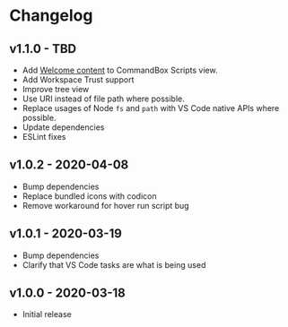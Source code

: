 # Changelog

## v1.1.0 - TBD

* Add [Welcome content](https://code.visualstudio.com/api/extension-guides/tree-view#welcome-content) to CommandBox Scripts view.
* Add Workspace Trust support
* Improve tree view
* Use URI instead of file path where possible.
* Replace usages of Node `fs` and `path` with VS Code native APIs where possible.
* Update dependencies
* ESLint fixes

## v1.0.2 - 2020-04-08

* Bump dependencies
* Replace bundled icons with codicon
* Remove workaround for hover run script bug

## v1.0.1 - 2020-03-19

* Bump dependencies
* Clarify that VS Code tasks are what is being used

## v1.0.0 - 2020-03-18

* Initial release
